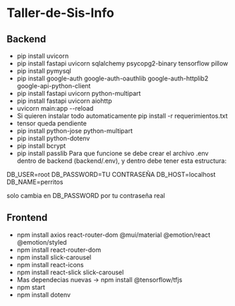 # Taller-de-Sis-Info

## Backend
- pip install uvicorn
- pip install fastapi uvicorn sqlalchemy psycopg2-binary tensorflow pillow
- pip install pymysql
- pip install google-auth google-auth-oauthlib google-auth-httplib2 google-api-python-client
- pip install fastapi uvicorn python-multipart
- pip install fastapi uvicorn aiohttp
- uvicorn main:app --reload
- Si quieren instalar todo automaticamente  pip install -r requerimientos.txt
- tensor queda pendiente
- pip install python-jose python-multipart
- pip install python-dotenv
- pip install bcrypt
- pip install passlib
Para que funcione se debe crear el archivo .env dentro de backend (backend/.env), y dentro debe tener esta estructura:

DB_USER=root
DB_PASSWORD=TU CONTRASEÑA
DB_HOST=localhost
DB_NAME=perritos

solo cambia en DB_PASSWORD por tu contraseña real

## Frontend
- npm install axios react-router-dom @mui/material @emotion/react @emotion/styled
- npm install react-router-dom
- npm install slick-carousel
- npm install react-icons
- npm install react-slick slick-carousel
- Mas dependecias nuevas -> npm install @tensorflow/tfjs
- npm start
- npm install dotenv
